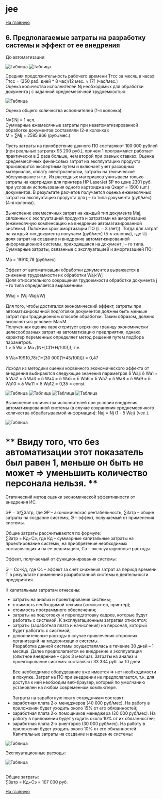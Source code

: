 # jee

[На главную](https://github.com/Shaloshvili/jee/ "На главную")

## 6. Предполагаемые затраты на разработку системы и эффект от ее внедрения

До автоматизации:<br/>

![Таблица](https://github.com/Shaloshvili/jee/blob/master/docs/imgs/6_1_1.JPG "Таблица")
![Таблица](https://github.com/Shaloshvili/jee/blob/master/docs/imgs/6_1_2_and_6_2.JPG "Таблица")

Средняя продолжительность рабочего времени Tтсс за месяц в часах: <br/>
Tтсс = (250 раб. дней * 8 час)/12 мес. ≈ 171 (час/мес.) <br/>
Оценка количества исполнителей Nj необходимых для обработки документа j с заданной среднемесячной трудоемкостью:  <br/>

![Таблица](https://github.com/Shaloshvili/jee/blob/master/docs/imgs/6_3.JPG "Таблица")

Оценка общего количества исполнителей (1-я колонка): <br/>

N=∑Nj = 1 чел.<br/>
Суммарные ежемесячные затраты при неавтоматизированной обработке документов составляли (2-я колонка):<br/>
M = ∑Mj = 2585,966 (руб./мес.)<br/>
<br/>Пусть затраты на приобретение данного ПО составляют 100 000 рублей 
(при реальных затратах 95 200 руб.), причем 1 программист работает практически в 2 раза 
больше, чем второй при равных ставках. Оценка среднемесячных финансовых затрат на эксплуатацию 
продукта производится экспертным путем и включает учет расходных материалов, оплату электроэнергии,
затраты на техническое обслуживание и т.п. Из расходных материалов учитываем только затраты на картриджи 
для принтера HP LaserJet 5P по цене 2301 руб. при условии использования одного картриджа на 
Qкарт = 1500 (шт.) документов. В результате расчетов получается оценка ежемесячных затрат на 
эксплуатацию продукта для j – го типа документа (руб/мес) (4-я колонка). <br/>
<br/>Вычисление ежемесячных затрат на каждый тип документа Maj, связанных с эксплуатацией продукта и 
затратами на амортизацию (ежемесячную компенсацию на внедрение автоматизированной системы). Положим срок амортизации ПО (L = 3 (лет)). Тогда для затрат на каждый тип документа получаем (руб/мес) (5-я колонка), где Uj – доля затрат на создание и внедрение автоматизированной информационной системы, приходящаяся на документ j – го типа. 
<br/>Суммарные затраты, связанные с эксплуатацией и амортизацией ПО:<br/>
<br/>Ма = 19910,78 (руб/мес)<br/>
<br/>Эффект от автоматизации обработки документов выражается в снижении трудоемкости их обработки Waj<Wj
<br/>Доля относительного сокращения трудоемкости обработки документа j – го типа определяется выражением  
<br/>δWaj = (Wj-Waj)/Wj<br/>
<br/>Для того, чтобы достигался экономический эффект, затраты при автоматизированной подготовке документов должны быть меньше затрат при традиционном способе обработки. Таким образом, должно выполняться условие: Ma<M.
<br/>Полученная оценка характеризует верхнюю границу экономически целесообразных затрат на автоматизацию предприятия, однако характер переменных определяет метод решения путем подбора параметров. 
<br/>1 > δ Wa > Ma /(N*[C(1+H/100)]), т.е.<br/>
<br/>δ Wa>19910,78/(1*[30 000(1+43/100)]) = 0,47<br/>
<br/>Исходя из методики оценки косвенного экономического эффекта от внедрения выбираются следующие значения
параметров δ Waj: δ Wa1 = δ Wa2 = δ Wa3 = δ Wa4 = δ Wa5 = δ Wa6 = δ Wa7 = δ Wa8 = δ Wa9 = δ Wa10 = δ Wa11 = δ Wa12 = 0,35 = const.<br/>

![Таблица](https://github.com/Shaloshvili/jee/blob/master/docs/imgs/6_4.JPG "Таблица")
![Таблица](https://github.com/Shaloshvili/jee/blob/master/docs/imgs/6_5_1.JPG "Таблица")
![Таблица](https://github.com/Shaloshvili/jee/blob/master/docs/imgs/6_5_2.JPG "Таблица")
![Таблица](https://github.com/Shaloshvili/jee/blob/master/docs/imgs/6_5_3.JPG "Таблица")

Вычисление количества исполнителей при условии внедрения автоматизированной системы (в случае сохранения среднемесячного количества обрабатываемой информации): Naj = Nj (1 - δ Waj) (чел.).

![Таблица](https://github.com/Shaloshvili/jee/blob/master/docs/imgs/6_6.JPG "Таблица")


** Ввиду того, что без автоматизации этот показатель был равен 1, меньше он быть не может => уменьшить количество персонала нельзя. **
===========================================================
Статический метод оценки экономической эффективности от внедрения ИС.<br/>
<br/>ЭР = Э/∑Затр, где ЭР – экономическая рентабельность, ∑Затр – общие затраты на создание системы, Э – эффект, получаемый от применения системы.<br/>
<br/>Общие затраты рассчитываются по формуле:
<br/>∑Затр = Кд+Сэ, где Кд – суммарные капитальные затраты на проектирование системы, на приобретение необходимых составляющих и на ее реализацию, Сэ – эксплуатационные расходы.<br/>
<br/>Эффект, получаемый от функционирования системы:<br/>
<br/>Э = Сс-Кд, где Сс – эффект за счет снижения затрат за период времени Т в результате применения разработанной системы в деятельности предприятия.<br/>
<br/>К капитальным затратам отнесены: 
+ затраты на анализ и проектирование системы; 
+	стоимость необходимой техники (компьютер, принтер); 
+	стоимость программного обеспечения; 
+	затраты на подготовку и переподготовку кадров, которые будут работать с системой.
К эксплуатационным затратам относятся: 
+	затраты (заработная плата и начисления) на персонал, который будет работать с системой; 
+	дополнительные расходы в случае привлечения сторонних организаций на модернизацию системы.  
Разработка данной системы осуществлялась в течение 30 дней – 1 месяца. Далее предполагается ее внедрение и эксплуатация (опытное внедрение – срок 3 месяца). Затраты на анализ и проектирование системы составляют 33 334 руб. за 10 дней.<br/>
<br/>Все необходимое оборудование уже имеется => нет необходимости в покупке. Затрат на ПО при внедрении не предполагается, т.к. для доступа к ней необходим веб-браузер, который по умолчанию установлен на любом современном компьютере.<br/>
<br/>Затраты на заработную плату сотрудникам составят:<br/>
+	заработная плата 2-х менеджеров (40 000 руб/мес). На работу в приложении будет уходить около 15% от его обязанностей;
+	заработная плата 2-х помощников менеджера (20 000 руб/мес). На работу в приложении будет уходить около 10% от их обязанностей;
+	заработная плата 2-х риелторов (30 000 руб/мес). На работу в приложении будет уходить около 10% от его обязанностей.
<br/>Капитальные затраты на создание и внедрение системы:<br/>

![Таблица](https://github.com/Shaloshvili/jee/blob/master/docs/imgs/6_7.JPG "Таблица")

Эксплуатационные расходы:<br/>

![Таблица](https://github.com/Shaloshvili/jee/blob/master/docs/imgs/6_8.JPG "Таблица")

<br/>Общие затраты:<br/>
∑Затр = Кд+Сэ = 107 000 руб.<br/>


[На главную](https://github.com/Shaloshvili/jee/ "На главную")
